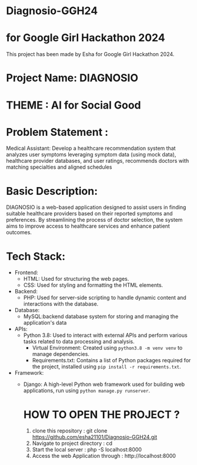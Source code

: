 # Diagnosio-GGH24
# for Google Girl Hackathon 2024

This project has been made by Esha for Google Girl Hackathon 2024.

# Project Name: DIAGNOSIO

# THEME : AI for Social Good

# Problem Statement : 
Medical Assistant: Develop a healthcare recommendation system that analyzes user symptoms leveraging symptom data (using mock data), healthcare provider databases, and user ratings,  recommends doctors with matching specialties and aligned schedules

# Basic Description:
DIAGNOSIO is a web-based application designed to assist users in finding suitable healthcare providers based on their reported symptoms and preferences. By streamlining the process of doctor selection, the system aims to improve access to healthcare services and enhance patient outcomes. 

# Tech Stack:
- Frontend:
  - HTML: Used for structuring the web pages.
  - CSS: Used for styling and formatting the HTML elements.
- Backend:
  - PHP: Used for server-side scripting to handle dynamic content and interactions with the database.
- Database:
  - MySQL:backend database system for storing and managing the application's data
- APIs:
  - Python 3.8: Used to interact with external APIs and perform various tasks related to data processing and analysis.
    - Virtual Environment: Created using `python3.8 -m venv venv` to manage dependencies.
    - Requirements.txt: Contains a list of Python packages required for the project, installed using `pip install -r requirements.txt`.
- Framework:
  - Django: A high-level Python web framework used for building web applications, run using `python manage.py runserver`.
 
    # HOW TO OPEN THE PROJECT ?

    1. clone this repository :
    git clone <https://github.com/esha21101/Diagnosio-GGH24.git>
    2. Navigate to project directory : 
    cd <project directory>
    3. Start the local server :
       php -S localhost:8000
    4. Access the web Application through :
       http://localhost:8000
    

 
